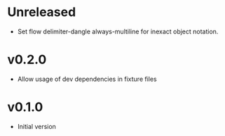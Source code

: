 # Unreleased

- Set flow delimiter-dangle always-multiline for inexact object notation.

# v0.2.0

- Allow usage of dev dependencies in fixture files

# v0.1.0

- Initial version